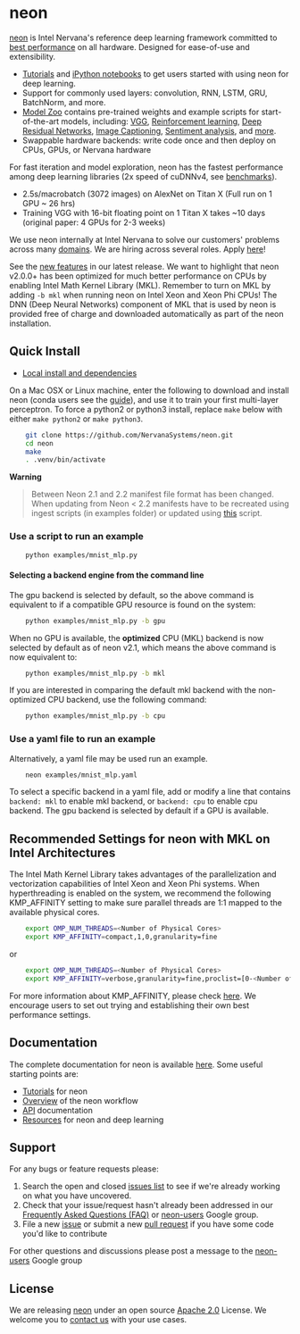 # neon

[neon](https://github.com/NervanaSystems/neon) is Intel Nervana's reference deep learning framework committed to [best performance](https://github.com/soumith/convnet-benchmarks) on all hardware. Designed for ease-of-use and extensibility.

* [Tutorials](http://neon.nervanasys.com/docs/latest/tutorials.html) and [iPython notebooks](https://github.com/NervanaSystems/meetup) to get users started with using neon for deep learning.
* Support for commonly used layers: convolution, RNN, LSTM, GRU, BatchNorm, and more.
* [Model Zoo](https://github.com/NervanaSystems/ModelZoo) contains pre-trained weights and example scripts for start-of-the-art models, including: [VGG](https://github.com/NervanaSystems/ModelZoo/tree/master/ImageClassification/ILSVRC2012/VGG), [Reinforcement learning](https://github.com/NervanaSystems/ModelZoo/tree/master/DeepReinforcement), [Deep Residual Networks](https://github.com/NervanaSystems/ModelZoo/tree/master/SceneClassification/DeepResNet), [Image Captioning](https://github.com/NervanaSystems/ModelZoo/tree/master/ImageCaptioning), [Sentiment analysis](https://github.com/NervanaSystems/ModelZoo/tree/master/NLP/SentimentClassification/IMDB), and [more](http://neon.nervanasys.com/docs/latest/model_zoo.html).
* Swappable hardware backends: write code once and then deploy on CPUs, GPUs, or Nervana hardware

For fast iteration and model exploration, neon has the fastest performance among deep learning libraries (2x speed of cuDNNv4, see [benchmarks](https://github.com/soumith/convnet-benchmarks)).
* 2.5s/macrobatch (3072 images) on AlexNet on Titan X (Full run on 1 GPU ~ 26 hrs)
* Training VGG with 16-bit floating point on 1 Titan X takes ~10 days (original paper: 4 GPUs for 2-3 weeks)

We use neon internally at Intel Nervana to solve our customers' problems across many
[domains](http://www.nervanasys.com/solutions/). We are hiring across several
roles. Apply [here](http://www.nervanasys.com/careers/)!

See the [new features](https://github.com/NervanaSystems/neon/blob/master/ChangeLog) in our latest release.
We want to highlight that neon v2.0.0+ has been optimized for much better performance on CPUs by enabling Intel Math Kernel Library (MKL). Remember to turn on MKL by adding `-b mkl` when running neon on Intel Xeon and Xeon Phi CPUs! The DNN (Deep Neural Networks) component of MKL that is used by neon is provided free of charge and downloaded automatically as part of the neon installation. 

## Quick Install

* [Local install and dependencies](http://neon.nervanasys.com/docs/latest/installation.html)

On a Mac OSX or Linux machine, enter the following to download and install
neon (conda users see the [guide](http://neon.nervanasys.com/docs/latest/installation.html)), and use it to train your first multi-layer perceptron. To force a python2 or python3 install, replace `make` below with either `make python2` or `make python3`.

```bash
    git clone https://github.com/NervanaSystems/neon.git
    cd neon
    make
    . .venv/bin/activate
```
**Warning**

> Between Neon 2.1 and 2.2 manifest file format has been changed. When updating from Neon < 2.2 manifests have to be recreated using ingest scripts (in examples folder) or updated using [this](neon/data/convert_manifest.py) script.

### Use a script to run an example

```bash
    python examples/mnist_mlp.py 
```

#### Selecting a backend engine from the command line

The gpu backend is selected by default, so the above command is equivalent to if a compatible GPU resource is found on the system:

```bash
    python examples/mnist_mlp.py -b gpu
```

When no GPU is available, the **optimized** CPU (MKL) backend is now selected by default as of neon v2.1, which means the above command is now equivalent to:

```bash
    python examples/mnist_mlp.py -b mkl
```

If you are interested in comparing the default mkl backend with the non-optimized CPU backend, use the following command:

```bash
    python examples/mnist_mlp.py -b cpu
```

### Use a yaml file to run an example

Alternatively, a yaml file may be used run an example.

```bash
    neon examples/mnist_mlp.yaml
```

To select a specific backend in a yaml file, add or modify a line that contains ``backend: mkl`` to enable mkl backend, or ``backend: cpu`` to enable cpu backend.  The gpu backend is selected by default if a GPU is available.

## Recommended Settings for neon with MKL on Intel Architectures

The Intel Math Kernel Library takes advantages of the parallelization and vectorization capabilities of Intel Xeon and Xeon Phi systems. When hyperthreading is enabled on the system, we recommend 
the following KMP_AFFINITY setting to make sure parallel threads are 1:1 mapped to the available physical cores. 

```bash
    export OMP_NUM_THREADS=<Number of Physical Cores>
    export KMP_AFFINITY=compact,1,0,granularity=fine  
```
or 
```bash
    export OMP_NUM_THREADS=<Number of Physical Cores>
    export KMP_AFFINITY=verbose,granularity=fine,proclist=[0-<Number of Physical Cores>],explicit
```
For more information about KMP_AFFINITY, please check [here](https://software.intel.com/en-us/node/522691).
We encourage users to set out trying and establishing their own best performance settings. 


## Documentation

The complete documentation for neon is available
[here](http://neon.nervanasys.com/docs/latest). Some useful starting points are:

* [Tutorials](http://neon.nervanasys.com/docs/latest/tutorials.html) for neon
* [Overview](http://neon.nervanasys.com/docs/latest/overview.html) of the neon workflow
* [API](http://neon.nervanasys.com/docs/latest/api.html) documentation
* [Resources](http://neon.nervanasys.com/docs/latest/resources.html) for neon and deep learning


## Support

For any bugs or feature requests please:

1. Search the open and closed
   [issues list](https://github.com/NervanaSystems/neon/issues) to see if we're
   already working on what you have uncovered.
2. Check that your issue/request hasn't already been addressed in our
   [Frequently Asked Questions (FAQ)](http://neon.nervanasys.com/docs/latest/faq.html)
   or [neon-users](https://groups.google.com/forum/#!forum/neon-users) Google
   group.
3. File a new [issue](https://github.com/NervanaSystems/neon/issues) or submit
   a new [pull request](https://github.com/NervanaSystems/neon/pulls) if you
   have some code you'd like to contribute

For other questions and discussions please post a message to the
   [neon-users](https://groups.google.com/forum/?hl=en#!forum/neon-users)
   Google group

## License

We are releasing [neon](https://github.com/NervanaSystems/neon) under an open source
[Apache 2.0](https://www.apache.org/licenses/LICENSE-2.0) License. We welcome you to [contact us](mailto:info@nervanasys.com) with your use cases.
